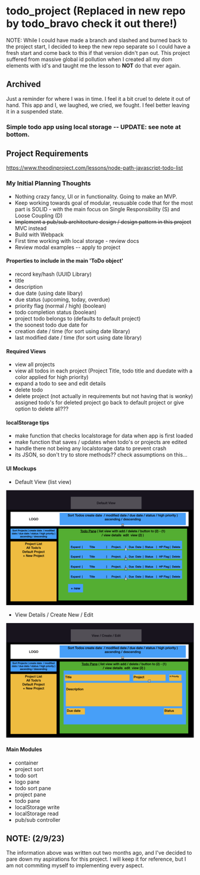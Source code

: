# todo_project  (Replaced in new repo by todo_bravo check it out there!)

NOTE: While I could have made a branch and slashed and burned back to the project start, I decided to keep the new repo separate so I could have a fresh start and come back to this if that version didn't pan out. This project suffered from massive global id pollution when I created all my dom elements with id's and taught me the lesson to **NOT** do that ever again. 


## Archived

Just a reminder for where I was in time. I feel it a bit cruel to delete it out of hand. This app and I, we laughed, we cried, we fought. I feel better leaving it in a suspended state.


### Simple todo app using local storage   -- UPDATE: see note at bottom.

## Project Requirements

<https://www.theodinproject.com/lessons/node-path-javascript-todo-list>

### My Initial Planning Thoughts

- Nothing crazy fancy, UI or in functionality. Going to make an MVP.
- Keep working towards goal of modular, reusuable code that for the most part is SOLID - with the main focus on Single Responsibility (S) and Loose Coupling (D)
- ~~Implement a pub/sub architecture design / design pattern in this project~~ MVC instead
- Build with Webpack
- First time working with local storage - review docs
- Review modal examples -- apply to project

#### Properties to include in the main 'ToDo object'

- record key/hash (UUID Library)
- title
- description
- due date (using date libary)
- due status (upcoming, today, overdue)
- priority flag (normal / high) (boolean)
- todo completion status (boolean)
- project todo belongs to (defaults to default project)
- the soonest todo due date for
- creation date / time (for sort using date library)
- last modified date / time (for sort using date library)
  
#### Required Views

- view all projects
- view all todos in each project (Project Title, todo title and duedate with a color applied for high priority)
- expand a todo to see and edit details
- delete todo
- delete project (not actually in requirements but not having that is wonky) assigned todo's for deleted project go back to default project or give option to delete all???

#### localStorage tips

- make function that checks localstorage for data when app is first loaded
- make function that saves / updates when todo's or projects are edited
- handle there not being any localstorage data to prevent crash
- its JSON, so don't try to store methods?? check assumptions on this... 

#### UI Mockups

- Default View (list view)

![UI Mockup 1](2022-11-10-20-42-39.png)

- View Details / Create New / Edit
  
![UI Mockup 2](2022-11-10-20-43-47.png)

#### Main Modules

- container
- project sort
- todo sort
- logo pane
- todo sort pane
- project pane
- todo pane
- localStorage write
- localStorage read
- pub/sub controller



## NOTE: (2/9/23)
The information above was written out two months ago, and I've decided to pare down my aspirations for this project. I will keep it for reference, but I am not commiting myself to implementing every aspect.
